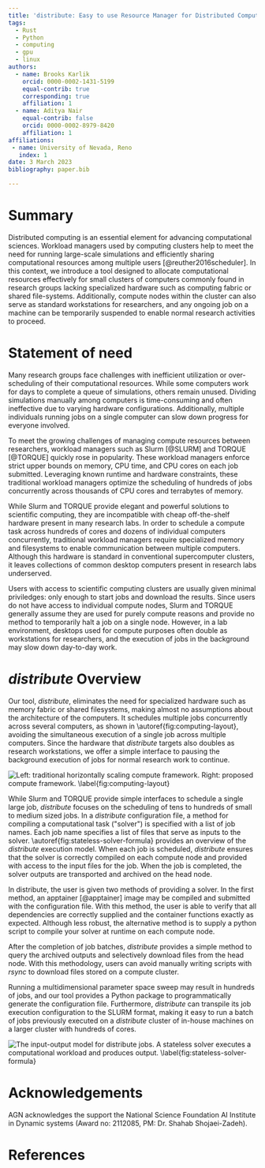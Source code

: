 ```yaml
---
title: 'distribute: Easy to use Resource Manager for Distributed Computing without Assumptions'
tags:
  - Rust
  - Python
  - computing
  - gpu
  - linux
authors:
  - name: Brooks Karlik
    orcid: 0000-0002-1431-5199
    equal-contrib: true
    corresponding: true
    affiliation: 1
  - name: Aditya Nair
    equal-contrib: false
    orcid: 0000-0002-8979-8420
    affiliation: 1
affiliations:
 - name: University of Nevada, Reno
   index: 1
date: 3 March 2023
bibliography: paper.bib

---
```


# Summary

Distributed computing is an essential element for advancing computational sciences. Workload managers 
used by computing clusters help to meet the need for running large-scale simulations and efficiently 
sharing computational resources among multiple users [@reuther2016scheduler]. In this context, we 
introduce a tool designed to allocate computational resources effectively for small clusters of 
computers commonly found in research groups lacking specialized hardware such as computing fabric 
or shared file-systems. Additionally, compute nodes within the cluster can also serve as standard 
workstations for researchers, and any ongoing job on a machine can be temporarily suspended to 
enable normal research activities to proceed.

# Statement of need

Many research groups face challenges with inefficient utilization or over-scheduling of their 
computational resources. While some computers work for days to complete a queue of simulations, 
others remain unused. Dividing simulations manually among computers is time-consuming and often 
ineffective due to varying hardware configurations. Additionally, multiple individuals running 
jobs on a single computer can slow down progress for everyone involved.

To meet the growing challenges of managing compute resources between 
researchers, workload managers such as Slurm [@SLURM] and TORQUE [@TORQUE] quickly 
rose in popularity. These workload managers enforce strict upper bounds on memory,
CPU time, and CPU cores on each job submitted. Leveraging known runtime and hardware constraints, 
these traditional workload managers optimize the scheduling of hundreds of jobs concurrently
across thousands of CPU cores and terrabytes of memory.

While Slurm and TORQUE provide elegant and powerful solutions to scientific computing,
they are incompatible with cheap off-the-shelf hardware present in many research labs.
In order to schedule a compute task across hundreds of cores and dozens of
individual computers concurrently, traditional workload managers require specialized 
memory and filesystems to enable communication between multiple computers. 
Although this hardware is standard in conventional supercomputer clusters, 
it leaves collections of common desktop computers present in research labs underserved.

Users with access to scientific computing clusters are usually given minimal priviledges:
only enough to start jobs and download the results. Since users do not have 
access to individual compute nodes, Slurm and TORQUE generally assume 
they are used for purely compute reasons and provide no method to temporarily halt
a job on a single node. However, in a lab environment, desktops used for compute purposes 
often double as workstations for researchers, and the execution of jobs in the background
may slow down day-to-day work.

# *distribute* Overview

Our tool, *distribute*, eliminates the need for specialized hardware such as memory fabric 
or shared filesystems, making almost no assumptions about the architecture of the computers. 
It schedules multiple jobs concurrently across several computers, as shown in
\autoref{fig:computing-layout}, avoiding the simultaneous execution of a single job across 
multiple computers. 
Since the hardware that *distribute* targets also doubles as research workstations, 
we offer a simple interface to pausing the background execution of jobs for normal 
research work to continue.

![
Left: traditional horizontally scaling compute framework. Right: proposed compute framework.
\label{fig:computing-layout}
](./node_layout.png)

While Slurm and TORQUE provide simple interfaces to schedule a single large job, *distribute* focuses 
on the scheduling of tens to hundreds of small to medium sized jobs. In a *distribute* configuration
file, a method for compiling a computational task ("solver") is specified with a list of job
names. Each job name specifies a list of files that serve as inputs to the solver. 
\autoref{fig:stateless-solver-formula} provides an overview of the *distribute* execution model.
When each job is scheduled, *distribute* ensures that the solver is correctly compiled on 
each compute node and provided with access to the input files for the job. When the job
is completed, the solver outputs are transported and archived on the head node.

In distribute, the user is given two methods of providing a solver. In the first method, an 
apptainer [@apptainer] image may be compiled and submitted with the configuration file. With
this method, the user is able to verify that all dependencies are correctly supplied
and the container functions exactly as expected. Although less robust, the alternative method
is to supply a python script to compile your solver at runtime on each compute node.

After the completion of job batches, *distribute* provides a simple method to query the archived
outputs and selectively download files from the head node. With this methodology, users
can avoid manually writing scripts with *rsync* to download files stored on a compute cluster.

Running a multidimensional parameter space sweep may result in hundreds of jobs, and our tool provides a 
Python package to programmatically generate the configuration file. Furthermore, *distribute* can 
transpile its job execution configuration to the SLURM format, making it easy to run a batch of 
jobs previously executed on a *distribute* cluster of in-house machines on a larger cluster with 
hundreds of cores.

![
The input-output model for *distribute* jobs. A stateless solver executes a computational
workload and produces output.
\label{fig:stateless-solver-formula}
](./input_outputs.png)

# Acknowledgements

AGN acknowledges the support the National Science Foundation AI Institute in Dynamic systems 
(Award no: 2112085, PM: Dr. Shahab Shojaei-Zadeh). 

# References
